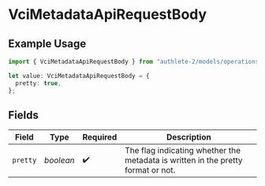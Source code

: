 # VciMetadataApiRequestBody

## Example Usage

```typescript
import { VciMetadataApiRequestBody } from "authlete-2/models/operations";

let value: VciMetadataApiRequestBody = {
  pretty: true,
};
```

## Fields

| Field                                                                             | Type                                                                              | Required                                                                          | Description                                                                       |
| --------------------------------------------------------------------------------- | --------------------------------------------------------------------------------- | --------------------------------------------------------------------------------- | --------------------------------------------------------------------------------- |
| `pretty`                                                                          | *boolean*                                                                         | :heavy_check_mark:                                                                | The flag indicating whether the metadata is written in the pretty<br/>format or not.<br/> |